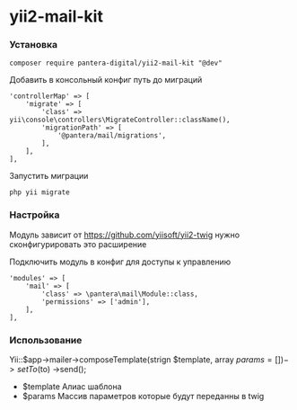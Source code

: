 # yii2-mail-kit

### Установка
```
composer require pantera-digital/yii2-mail-kit "@dev"
```
Добавить в консольный конфиг путь до миграций
```
'controllerMap' => [
    'migrate' => [
        'class' => yii\console\controllers\MigrateController::className(),
        'migrationPath' => [
            '@pantera/mail/migrations',
        ],
    ],
],
```
Запустить миграции
```
php yii migrate
```
### Настройка
Модуль зависит от https://github.com/yiisoft/yii2-twig нужно сконфигурировать это расширение

Подключить модуль в конфиг для доступы к управлению
```
'modules' => [
    'mail' => [
        'class' => \pantera\mail\Module::class,
        'permissions' => ['admin'],
    ],
],
```
### Использование
Yii::$app->mailer->composeTemplate(strign $template, array $params = [])
    ->setTo($to)
    ->send();
* $template Алиас шаблона
* $params Массив параметров которые будут переданны в twig
